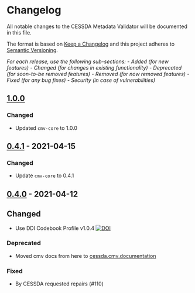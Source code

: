 # Changelog

All notable changes to the CESSDA Metadata Validator will be documented in this file.

The format is based on [Keep a Changelog](http://keepachangelog.com/en/1.0.0/)
and this project adheres to [Semantic Versioning](http://semver.org/spec/v2.0.0.html).

*For each release, use the following sub-sections:*
*- Added (for new features)*
*- Changed (for changes in existing functionality)*
*- Deprecated (for soon-to-be removed features)*
*- Removed (for now removed features)*
*- Fixed (for any bug fixes)*
*- Security (in case of vulnerabilities)*

## [1.0.0]

### Changed

- Updated `cmv-core` to 1.0.0

## [0.4.1] - 2021-04-15

### Changed

- Update `cmv-core` to 0.4.1

## [0.4.0] - 2021-04-12

## Changed

- Use DDI Codebook Profile v1.0.4
  [![DOI](https://zenodo.org/badge/DOI/10.5281/zenodo.4580376.svg)](https://doi.org/10.5281/zenodo.4580376)

### Deprecated

- Moved cmv docs from here to [cessda.cmv.documentation](https://github.com/cessda/cessda.cmv.documentation)

### Fixed

- By CESSDA requested repairs (#110)

[1.0.0]: https://github.org/cessda/cessda.cmv/releases/tag/v1.0.0
[0.4.1]: https://github.org/cessda/cessda.cmv/releases/tag/v0.4.1
[0.4.0]: https://github.org/cessda/cessda.cmv/releases/tag/v0.4.0
